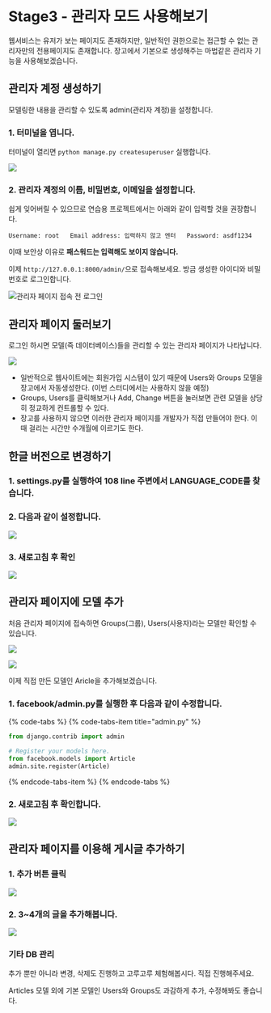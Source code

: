 # Stage3 - 관리자 모드 사용해보기

웹서비스는 유저가 보는 페이지도 존재하지만, 일반적인 권한으로는 접근할 수 없는 관리자만의 전용페이지도 존재합니다. 장고에서 기본으로 생성해주는 마법같은 관리자 기능을 사용해보겠습니다.

## 관리자 계정 생성하기

모델링한 내용을 관리할 수 있도록 admin\(관리자 계정\)을 설정합니다.

### 1. 터미널을 엽니다.

터미널이 열리면 `python manage.py createsuperuser` 실행합니다.

![](../.gitbook/assets/image%20%286%29.png)

### 2. 관리자 계정의 이름, 비밀번호, 이메일을 설정합니다.

쉽게 잊어버릴 수 있으므로 연습용 프로젝트에서는 아래와 같이 입력할 것을 권장합니다.

`Username: root  
Email address: 입력하지 않고 엔터  
Password: asdf1234`

이때 보안상 이유로 **패스워드는 입력해도 보이지 않습니다.**

이제 `http://127.0.0.1:8000/admin/`으로 접속해보세요. 방금 생성한 아이디와 비밀번호로 로그인합니다.

![&#xAD00;&#xB9AC;&#xC790; &#xD398;&#xC774;&#xC9C0; &#xC811;&#xC18D; &#xC804; &#xB85C;&#xADF8;&#xC778;](../.gitbook/assets/image%20%28200%29.png)

## 관리자 페이지 둘러보기

로그인 하시면 모델\(즉 데이터베이스\)들을 관리할 수 있는 관리자 페이지가 나타납니다.

![](../.gitbook/assets/image%20%28146%29.png)

* 일반적으로 웹사이트에는 회원가입 시스템이 있기 때문에 Users와 Groups 모델을 장고에서 자동생성한다. \(이번 스터디에서는 사용하지 않을 예정\)
* Groups, Users를 클릭해보거나 Add, Change 버튼을 눌러보면 관련 모델을 상당히 정교하게 컨트롤할 수 있다.
* 장고를 사용하지 않으면 이러한 관리자 페이지를 개발자가 직접 만들어야 한다. 이때 걸리는 시간만 수개월에 이르기도 한다.

## 한글 버전으로 변경하기 

### 1. settings.py를 실행하여 108 line 주변에서 LANGUAGE\_CODE를 찾습니다.

### 2. 다음과 같이 설정합니다.

![](../.gitbook/assets/image%20%28197%29.png)

### 3. 새로고침 후 확인

![](../.gitbook/assets/image%20%2885%29.png)

## 관리자 페이지에 모델 추가

처음 관리자 페이지에 접속하면 Groups\(그룹\), Users\(사용자\)라는 모델만 확인할 수 있습니다.

![](../.gitbook/assets/image%20%28127%29.png)

![](../.gitbook/assets/image%20%2841%29.png)

이제 직접 만든 모델인 Aricle을 추가해보겠습니다.

### 1. facebook/admin.py를 실행한 후 다음과 같이 수정합니다.

{% code-tabs %}
{% code-tabs-item title="admin.py" %}
```python
from django.contrib import admin

# Register your models here.
from facebook.models import Article
admin.site.register(Article)
```
{% endcode-tabs-item %}
{% endcode-tabs %}

###  2. 새로고침 후 확인합니다.

![](../.gitbook/assets/image%20%28167%29.png)

## 관리자 페이지를 이용해 게시글 추가하기

### 1. 추가 버튼 클릭 

![](../.gitbook/assets/image%20%2890%29.png)

### 2. 3~4개의 글을 추가해봅니다.

![](../.gitbook/assets/image%20%28145%29.png)

### 기타 DB 관리

추가 뿐만 아니라 변경, 삭제도 진행하고 고루고루 체험해봅시다. 직접 진행해주세요.

Articles 모델 외에 기본 모델인 Users와 Groups도 과감하게 추가, 수정해봐도 좋습니다.



